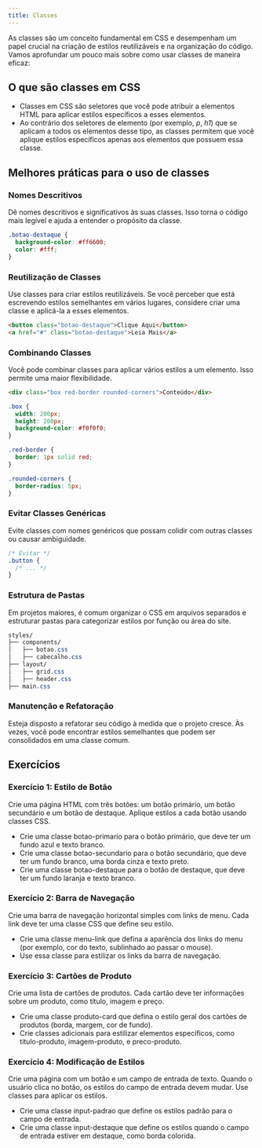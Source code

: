 ```yaml
---
title: Classes
---
```


As classes são um conceito fundamental em CSS e desempenham um papel crucial na criação de estilos reutilizáveis e na organização do código. Vamos aprofundar um pouco mais sobre como usar classes de maneira eficaz:

## O que são classes em CSS

- Classes em CSS são seletores que você pode atribuir a elementos HTML para aplicar estilos específicos a esses elementos.
- Ao contrário dos seletores de elemento (por exemplo, *p*, *h1*) que se aplicam a todos os elementos desse tipo, as classes permitem que você aplique estilos específicos apenas aos elementos que possuem essa classe.

## Melhores práticas para o uso de classes

### Nomes Descritivos

Dê nomes descritivos e significativos às suas classes. Isso torna o código mais legível e ajuda a entender o propósito da classe.

```css
.botao-destaque {
  background-color: #ff6600;
  color: #fff;
}
```

### Reutilização de Classes

Use classes para criar estilos reutilizáveis. Se você perceber que está escrevendo estilos semelhantes em vários lugares, considere criar uma classe e aplicá-la a esses elementos.

```html
<button class="botao-destaque">Clique Aqui</button>
<a href="#" class="botao-destaque">Leia Mais</a>
```

### Combinando Classes

Você pode combinar classes para aplicar vários estilos a um elemento. Isso permite uma maior flexibilidade.

```html
<div class="box red-border rounded-corners">Conteúdo</div>
```

```css
.box {
  width: 200px;
  height: 200px;
  background-color: #f0f0f0;
}

.red-border {
  border: 1px solid red;
}

.rounded-corners {
  border-radius: 5px;
}
```

### Evitar Classes Genéricas

Evite classes com nomes genéricos que possam colidir com outras classes ou causar ambiguidade.

```css
/* Evitar */
.button {
  /* ... */
}
```

### Estrutura de Pastas

Em projetos maiores, é comum organizar o CSS em arquivos separados e estruturar pastas para categorizar estilos por função ou área do site.

```css
styles/
├── components/
│   ├── botao.css
│   ├── cabecalho.css
├── layout/
│   ├── grid.css
│   ├── header.css
├── main.css
```

### Manutenção e Refatoração

Esteja disposto a refatorar seu código à medida que o projeto cresce. Às vezes, você pode encontrar estilos semelhantes que podem ser consolidados em uma classe comum.

## Exercícios

### Exercício 1: Estilo de Botão

Crie uma página HTML com três botões: um botão primário, um botão secundário e um botão de destaque. Aplique estilos a cada botão usando classes CSS.

- Crie uma classe botao-primario para o botão primário, que deve ter um fundo azul e texto branco.
- Crie uma classe botao-secundario para o botão secundário, que deve ter um fundo branco, uma borda cinza e texto preto.
- Crie uma classe botao-destaque para o botão de destaque, que deve ter um fundo laranja e texto branco.

### Exercício 2: Barra de Navegação

Crie uma barra de navegação horizontal simples com links de menu. Cada link deve ter uma classe CSS que define seu estilo.

- Crie uma classe menu-link que defina a aparência dos links do menu (por exemplo, cor do texto, sublinhado ao passar o mouse).
- Use essa classe para estilizar os links da barra de navegação.

### Exercício 3: Cartões de Produto

Crie uma lista de cartões de produtos. Cada cartão deve ter informações sobre um produto, como título, imagem e preço.

- Crie uma classe produto-card que defina o estilo geral dos cartões de produtos (borda, margem, cor de fundo).
- Crie classes adicionais para estilizar elementos específicos, como titulo-produto, imagem-produto, e preco-produto.

### Exercício 4: Modificação de Estilos

Crie uma página com um botão e um campo de entrada de texto. Quando o usuário clica no botão, os estilos do campo de entrada devem mudar. Use classes para aplicar os estilos.

- Crie uma classe input-padrao que define os estilos padrão para o campo de entrada.
- Crie uma classe input-destaque que define os estilos quando o campo de entrada estiver em destaque, como borda colorida.